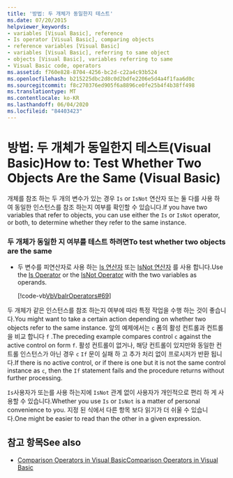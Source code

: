 ```yaml
---
title: '방법: 두 개체가 동일한지 테스트'
ms.date: 07/20/2015
helpviewer_keywords:
- variables [Visual Basic], reference
- Is operator [Visual Basic], comparing objects
- reference variables [Visual Basic]
- variables [Visual Basic], referring to same object
- objects [Visual Basic], variables referring to same
- Visual Basic code, operators
ms.assetid: f760e828-8704-4256-bc2d-c22a4c93b524
ms.openlocfilehash: b215225dbc2d8c0d2bdfe2206e5d4a4f1faa6d0c
ms.sourcegitcommit: f8c270376ed905f6a8896ce0fe25b4f4b38ff498
ms.translationtype: MT
ms.contentlocale: ko-KR
ms.lasthandoff: 06/04/2020
ms.locfileid: "84403423"
---
```

# <a name="how-to-test-whether-two-objects-are-the-same-visual-basic"></a><span data-ttu-id="678ef-102">방법: 두 개체가 동일한지 테스트(Visual Basic)</span><span class="sxs-lookup"><span data-stu-id="678ef-102">How to: Test Whether Two Objects Are the Same (Visual Basic)</span></span>
<span data-ttu-id="678ef-103">개체를 참조 하는 두 개의 변수가 있는 경우 `Is` or `IsNot` 연산자 또는 둘 다를 사용 하 여 동일한 인스턴스를 참조 하는지 여부를 확인할 수 있습니다.</span><span class="sxs-lookup"><span data-stu-id="678ef-103">If you have two variables that refer to objects, you can use either the `Is` or `IsNot` operator, or both, to determine whether they refer to the same instance.</span></span>  
  
### <a name="to-test-whether-two-objects-are-the-same"></a><span data-ttu-id="678ef-104">두 개체가 동일한 지 여부를 테스트 하려면</span><span class="sxs-lookup"><span data-stu-id="678ef-104">To test whether two objects are the same</span></span>  
  
- <span data-ttu-id="678ef-105">두 변수를 피연산자로 사용 하는 [Is 연산자](../../../language-reference/operators/is-operator.md) 또는 [IsNot 연산자](../../../language-reference/operators/isnot-operator.md) 를 사용 합니다.</span><span class="sxs-lookup"><span data-stu-id="678ef-105">Use the [Is Operator](../../../language-reference/operators/is-operator.md) or the [IsNot Operator](../../../language-reference/operators/isnot-operator.md) with the two variables as operands.</span></span>  
  
     [!code-vb[VbVbalrOperators#69](~/samples/snippets/visualbasic/VS_Snippets_VBCSharp/VbVbalrOperators/VB/Class1.vb#69)]  
  
 <span data-ttu-id="678ef-106">두 개체가 같은 인스턴스를 참조 하는지 여부에 따라 특정 작업을 수행 하는 것이 좋습니다.</span><span class="sxs-lookup"><span data-stu-id="678ef-106">You might want to take a certain action depending on whether two objects refer to the same instance.</span></span> <span data-ttu-id="678ef-107">앞의 예제에서는 `c` 폼의 활성 컨트롤과 컨트롤을 비교 합니다 `f` .</span><span class="sxs-lookup"><span data-stu-id="678ef-107">The preceding example compares control `c` against the active control on form `f`.</span></span> <span data-ttu-id="678ef-108">활성 컨트롤이 없거나, 해당 컨트롤이 있지만와 동일한 컨트롤 인스턴스가 아닌 경우 `c` `If` 문이 실패 하 고 추가 처리 없이 프로시저가 반환 됩니다.</span><span class="sxs-lookup"><span data-stu-id="678ef-108">If there is no active control, or if there is one but it is not the same control instance as `c`, then the `If` statement fails and the procedure returns without further processing.</span></span>  
  
 <span data-ttu-id="678ef-109">`Is`사용자가 또는를 사용 하는지에 `IsNot` 관계 없이 사용자가 개인적으로 편리 하 게 사용할 수 있습니다.</span><span class="sxs-lookup"><span data-stu-id="678ef-109">Whether you use `Is` or `IsNot` is a matter of personal convenience to you.</span></span> <span data-ttu-id="678ef-110">지정 된 식에서 다른 항목 보다 읽기가 더 쉬울 수 있습니다.</span><span class="sxs-lookup"><span data-stu-id="678ef-110">One might be easier to read than the other in a given expression.</span></span>  
  
## <a name="see-also"></a><span data-ttu-id="678ef-111">참고 항목</span><span class="sxs-lookup"><span data-stu-id="678ef-111">See also</span></span>

- [<span data-ttu-id="678ef-112">Comparison Operators in Visual Basic</span><span class="sxs-lookup"><span data-stu-id="678ef-112">Comparison Operators in Visual Basic</span></span>](comparison-operators.md)
